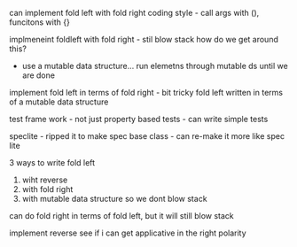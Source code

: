 can implement fold left with fold right
coding style - call args with (), funcitons with {}


implmeneint foldleft with fold right - stil blow stack
how do we get around this?

- use a mutable data structure… run elemetns through mutable ds until we are done


implement fold left in terms of fold right - bit tricky
fold left written in terms of a mutable data structure

test frame work - not just property based tests - can write simple tests

speclite - ripped it to make spec base class - can re-make it more like spec lite

3 ways to write fold left
1. wiht reverse
2. with fold right
3. with mutable data structure so we dont blow stack


can do fold right in terms of fold left, but it will still blow stack

implement reverse
see if i can get applicative in the right polarity
